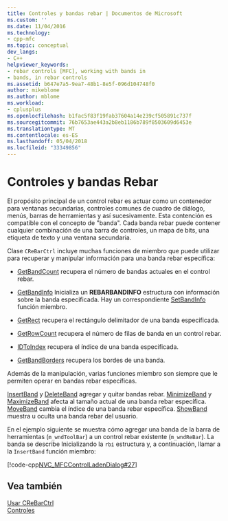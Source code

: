```yaml
---
title: Controles y bandas rebar | Documentos de Microsoft
ms.custom: ''
ms.date: 11/04/2016
ms.technology:
- cpp-mfc
ms.topic: conceptual
dev_langs:
- C++
helpviewer_keywords:
- rebar controls [MFC], working with bands in
- bands, in rebar controls
ms.assetid: b647e7a5-9ea7-48b1-8e5f-096d104748f0
author: mikeblome
ms.author: mblome
ms.workload:
- cplusplus
ms.openlocfilehash: b1fac5f83f19fab37604a14e239cf505891c737f
ms.sourcegitcommit: 76b7653ae443a2b8eb1186b789f8503609d6453e
ms.translationtype: MT
ms.contentlocale: es-ES
ms.lasthandoff: 05/04/2018
ms.locfileid: "33349856"
---
```

# <a name="rebar-controls-and-bands"></a>Controles y bandas Rebar
El propósito principal de un control rebar es actuar como un contenedor para ventanas secundarias, controles comunes de cuadro de diálogo, menús, barras de herramientas y así sucesivamente. Esta contención es compatible con el concepto de "banda". Cada banda rebar puede contener cualquier combinación de una barra de controles, un mapa de bits, una etiqueta de texto y una ventana secundaria.  
  
 Clase `CReBarCtrl` incluye muchas funciones de miembro que puede utilizar para recuperar y manipular información para una banda rebar específica:  
  
-   [GetBandCount](../mfc/reference/crebarctrl-class.md#getbandcount) recupera el número de bandas actuales en el control rebar.  
  
-   [GetBandInfo](../mfc/reference/crebarctrl-class.md#getbandinfo) Inicializa un **REBARBANDINFO** estructura con información sobre la banda especificada. Hay un correspondiente [SetBandInfo](../mfc/reference/crebarctrl-class.md#setbandinfo) función miembro.  
  
-   [GetRect](../mfc/reference/crebarctrl-class.md#getrect) recupera el rectángulo delimitador de una banda especificada.  
  
-   [GetRowCount](../mfc/reference/crebarctrl-class.md#getrowcount) recupera el número de filas de banda en un control rebar.  
  
-   [IDToIndex](../mfc/reference/crebarctrl-class.md#idtoindex) recupera el índice de una banda especificada.  
  
-   [GetBandBorders](../mfc/reference/crebarctrl-class.md#getbandborders) recupera los bordes de una banda.  
  
 Además de la manipulación, varias funciones miembro son siempre que le permiten operar en bandas rebar específicas.  
  
 [InsertBand](../mfc/reference/crebarctrl-class.md#insertband) y [DeleteBand](../mfc/reference/crebarctrl-class.md#deleteband) agregar y quitar bandas rebar. [MinimizeBand](../mfc/reference/crebarctrl-class.md#minimizeband) y [MaximizeBand](../mfc/reference/crebarctrl-class.md#maximizeband) afecta al tamaño actual de una banda rebar específica. [MoveBand](../mfc/reference/crebarctrl-class.md#moveband) cambia el índice de una banda rebar específica. [ShowBand](../mfc/reference/crebarctrl-class.md#showband) muestra u oculta una banda rebar del usuario.  
  
 En el ejemplo siguiente se muestra cómo agregar una banda de la barra de herramientas (`m_wndToolBar`) a un control rebar existente (`m_wndReBar`). La banda se describe Inicializando la `rbi` estructura y, a continuación, llamar a la `InsertBand` función miembro:  
  
 [!code-cpp[NVC_MFCControlLadenDialog#27](../mfc/codesnippet/cpp/rebar-controls-and-bands_1.cpp)]  
  
## <a name="see-also"></a>Vea también  
 [Usar CReBarCtrl](../mfc/using-crebarctrl.md)   
 [Controles](../mfc/controls-mfc.md)

